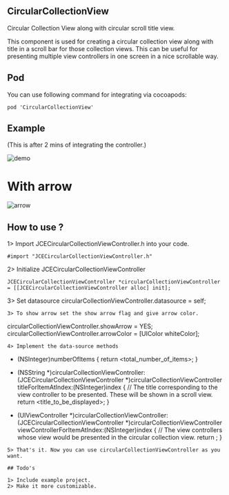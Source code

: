 ## CircularCollectionView
Circular Collection View along with circular scroll title view.

This component is used for creating a circular collection view along with title in a scroll bar for those collection views.
This can be useful for presenting multiple view controllers in one screen in a nice scrollable way.

## Pod
You can use following command for integrating via cocoapods:
```
pod 'CircularCollectionView'
```
## Example
(This is after 2 mins of integrating the controller.)

![demo](http://i.imgur.com/x7uMtQB.gif)

# With arrow

![arrow](http://i.imgur.com/uJLXJlr.gif)

## How to use ?

1> Import JCECircularCollectionViewController.h into your code.
```
#import "JCECircularCollectionViewController.h"
```
2> Initialize JCECircularCollectionViewController
```
JCECircularCollectionViewController *circularCollectionViewController = [[JCECircularCollectionViewController alloc] init];
```
3> Set datasource
circularCollectionViewController.datasource = self;
```
3> To show arrow set the show arrow flag and give arrow color.
```
circularCollectionViewController.showArrow = YES;
circularCollectionViewController.arrowColor = [UIColor whiteColor];
```
4> Implement the data-source methods
```
- (NSInteger)numberOfItems {
	return <total_number_of_items>;
}

- (NSString *)circularCollectionViewController:(JCECircularCollectionViewController *)circularCollectionViewController titleForItemAtIndex:(NSInteger)index {
	// The title corresponding to the view controller to be presented. These will be shown in a scroll view.
	return <title_to_be_displayed>;
}

- (UIViewController *)circularCollectionViewController:(JCECircularCollectionViewController *)circularCollectionViewController viewControllerForItemAtIndex:(NSInteger)index {
	// The view controllers whose view would be presented in the circular collection view.
	return <data-view-controller>;
}
```
5> That's it. Now you can use circularCollectionViewController as you want.

## Todo's

1> Include example project.
2> Make it more customizable.



